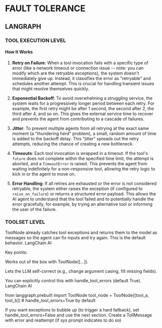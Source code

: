 # FAULT TOLERANCE
## LANGRAPH
### TOOL EXECUTION LEVEL
#### How It Works

1.  **Retry on Failure**: When a tool invocation fails with a specific type of error (like a network timeout or connection issue -- note: you can modify which are the retryable exceptions), the system doesn't immediately give up. Instead, it classifies the error as "retryable" and schedules another attempt. This is crucial for handling transient issues that might resolve themselves quickly.

2.  **Exponential Backoff**: To avoid overwhelming a struggling service, the system waits for a progressively longer period between each retry. For example, the first retry might be after 1 second, the second after 2, the third after 4, and so on. This gives the external service time to recover and prevents the agent from contributing to a cascade of failures.

3.  **Jitter**: To prevent multiple agents from all retrying at the exact same moment (a "thundering herd" problem), a small, random amount of time is added to the backoff delay. This "jitter" spreads out the retry attempts, reducing the chance of creating a new bottleneck.

4.  **Timeouts**: Each tool invocation is wrapped in a timeout. If the tool's `future` does not complete within the specified time limit, the attempt is aborted, and a `TimeoutError` is raised. This prevents the agent from waiting indefinitely for a non-responsive tool, allowing the retry logic to kick in or the agent to move on.

5.  **Error Handling**: If all retries are exhausted or the error is not considered retryable, the system either raises the exception (if configured to `raise_on_failure`) or returns a structured error payload. This allows the AI agent to understand that the tool failed and to potentially handle the error gracefully, for example, by trying an alternative tool or informing the user of the failure.

### TOOLSET LEVEL
ToolNode already catches tool exceptions and returns them to the model as messages so the agent can fix inputs and try again. This is the default behavior. 
LangChain AI

Key points:

Works out of the box with ToolNode([...]).

Lets the LLM self-correct (e.g., change argument casing, fill missing fields).

You can explicitly control this with handle_tool_errors (default True). 
LangChain AI

from langgraph.prebuilt import ToolNode
tool_node = ToolNode([tool_a, tool_b])                        # handle_tool_errors=True by default


If you want exceptions to bubble up (to trigger a hard fallback), set handle_tool_errors=False and use the next section. Create a TollMessage with error and reattempt (if sys prompt indicates to do so)